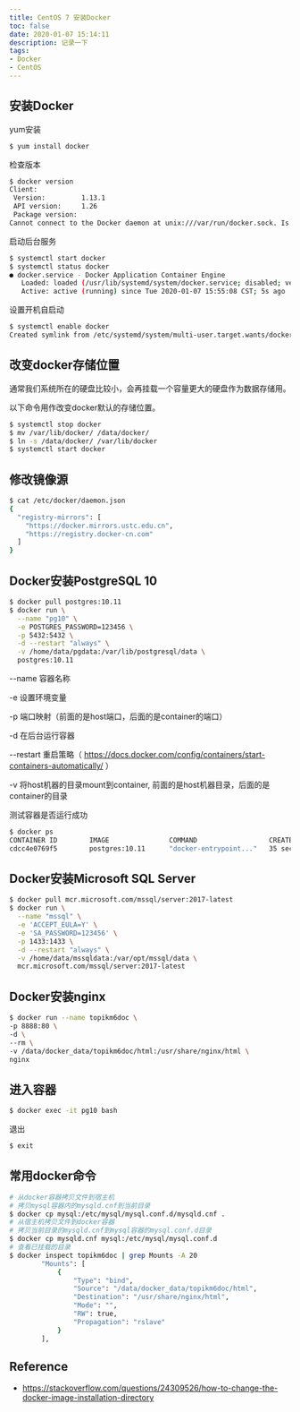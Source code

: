 ```yaml
---
title: CentOS 7 安装Docker
toc: false
date: 2020-01-07 15:14:11
description: 记录一下
tags:
- Docker
- CentOS
---
```


## 安装Docker

yum安装

```bash
$ yum install docker
```

检查版本

```bash
$ docker version
Client:
 Version:         1.13.1
 API version:     1.26
 Package version: 
Cannot connect to the Docker daemon at unix:///var/run/docker.sock. Is the docker daemon running?
```

启动后台服务

```bash
$ systemctl start docker
$ systemctl status docker
● docker.service - Docker Application Container Engine
   Loaded: loaded (/usr/lib/systemd/system/docker.service; disabled; vendor preset: disabled)
   Active: active (running) since Tue 2020-01-07 15:55:08 CST; 5s ago
```

设置开机自启动

```bash
$ systemctl enable docker
Created symlink from /etc/systemd/system/multi-user.target.wants/docker.service to /usr/lib/systemd/system/docker.service.
```

## 改变docker存储位置

通常我们系统所在的硬盘比较小，会再挂载一个容量更大的硬盘作为数据存储用。

以下命令用作改变docker默认的存储位置。

```bash
$ systemctl stop docker
$ mv /var/lib/docker/ /data/docker/
$ ln -s /data/docker/ /var/lib/docker
$ systemctl start docker
```

## 修改镜像源

```bash
$ cat /etc/docker/daemon.json 
{
  "registry-mirrors": [
    "https://docker.mirrors.ustc.edu.cn",
    "https://registry.docker-cn.com"
  ]
}
```

## Docker安装PostgreSQL 10

```bash
$ docker pull postgres:10.11
$ docker run \
  --name "pg10" \
  -e POSTGRES_PASSWORD=123456 \
  -p 5432:5432 \
  -d --restart "always" \
  -v /home/data/pgdata:/var/lib/postgresql/data \
  postgres:10.11
```

--name 容器名称

-e 设置环境变量

-p 端口映射（前面的是host端口，后面的是container的端口）

-d 在后台运行容器

--restart 重启策略（ https://docs.docker.com/config/containers/start-containers-automatically/ ）

-v  将host机器的目录mount到container, 前面的是host机器目录，后面的是container的目录

测试容器是否运行成功

```bash
$ docker ps
CONTAINER ID        IMAGE               COMMAND                  CREATED             STATUS              PORTS                    NAMES
cdcc4e0769f5        postgres:10.11      "docker-entrypoint..."   35 seconds ago      Up 34 seconds       0.0.0.0:5432->5432/tcp   pg10
```

## Docker安装Microsoft SQL Server

```bash
$ docker pull mcr.microsoft.com/mssql/server:2017-latest
$ docker run \
  --name "mssql" \
  -e 'ACCEPT_EULA=Y' \
  -e 'SA_PASSWORD=123456' \
  -p 1433:1433 \
  -d --restart "always" \
  -v /home/data/mssqldata:/var/opt/mssql/data \
  mcr.microsoft.com/mssql/server:2017-latest
```

## Docker安装nginx

```bash
$ docker run --name topikm6doc \
-p 8888:80 \
-d \ 
--rm \
-v /data/docker_data/topikm6doc/html:/usr/share/nginx/html \
nginx
```

## 进入容器

```bash
$ docker exec -it pg10 bash
```

退出

```bash
$ exit
```

## 常用docker命令

```bash
# 从docker容器拷贝文件到宿主机
# 拷贝mysql容器内的mysqld.cnf到当前目录
$ docker cp mysql:/etc/mysql/mysql.conf.d/mysqld.cnf .
# 从宿主机拷贝文件到docker容器
# 拷贝当前目录的mysqld.cnf到mysql容器的mysql.conf.d目录
$ docker cp mysqld.cnf mysql:/etc/mysql/mysql.conf.d
# 查看已挂载的目录
$ docker inspect topikm6doc | grep Mounts -A 20
        "Mounts": [
            {
                "Type": "bind",
                "Source": "/data/docker_data/topikm6doc/html",
                "Destination": "/usr/share/nginx/html",
                "Mode": "",
                "RW": true,
                "Propagation": "rslave"
            }
        ],

```



## Reference

-  https://stackoverflow.com/questions/24309526/how-to-change-the-docker-image-installation-directory 